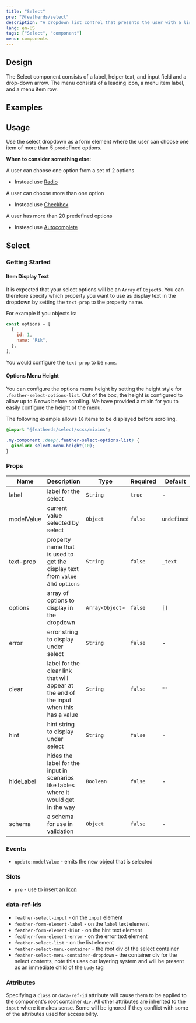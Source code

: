 ```yaml
---
title: "Select"
pre: "@featherds/select"
description: "A dropdown list control that presents the user with a list of options allowing them to select a single option from the menu. "
lang: en-US
tags: ["Select", "component"]
menu: components
---
```


## Design

The Select component consists of a label, helper text, and input field and a drop-down arrow. The menu consists of a leading icon, a menu item label, and a menu item row.

## Examples

<Select-Examples />

## Usage

Use the select dropdown as a form element where the user can choose one item of more than 5 predefined options.

**When to consider something else:**

A user can choose one option from a set of 2 options

- Instead use [Radio](/Components/Radio/)

A user can choose more than one option

- Instead use [Checkbox](/Components/Checkbox/)

A user has more than 20 predefined options

- Instead use [Autocomplete](/Components/Autocomplete/)

## Select

### Getting Started

#### Item Display Text

It is expected that your select options will be an `Array` of `Object`s. You can therefore specify which property you want to use as display text in the dropdown by setting the `text-prop` to the property name.

For example if you objects is:

```js
const options = [
  {
    id: 1,
    name: "Rik",
  },
];
```

You would configure the `text-prop` to be `name`.

#### Options Menu Height

You can configure the options menu height by setting the height style for `.feather-select-options-list`. Out of the box, the height is configured to allow up to 6 rows before scrolling. We have provided a mixin for you to easily configure the height of the menu.

The following example allows `10` items to be displayed before scrolling.

```scss
@import "@featherds/select/scss/mixins";

.my-component :deep(.feather-select-options-list) {
  @include select-menu-height(10);
}
```

### Props

| Name       | Description                                                                             | Type            | Required | Default     |
| ---------- | --------------------------------------------------------------------------------------- | --------------- | -------- | ----------- |
| label      | label for the select                                                                    | `String`        | `true`   | -           |
| modelValue | current value selected by select                                                        | `Object`        | `false`  | `undefined` |
| text-prop  | property name that is used to get the display text from `value` and `options`           | `String`        | `false`  | `_text`     |
| options    | array of options to display in the dropdown                                             | `Array<Object>` | `false`  | `[]`        |
| error      | error string to display under select                                                    | `String`        | `false`  | -           |
| clear      | label for the clear link that will appear at the end of the input when this has a value | `String`        | `false`  | `""`        |
| hint       | hint string to display under select                                                     | `String`        | `false`  | -           |
| hideLabel  | hides the label for the input in scenarios like tables where it would get in the way    | `Boolean`       | `false`  | -           |
| schema     | a schema for use in validation                                                          | `Object`        | `false`  | -           |

### Events

- `update:modelValue` - emits the new object that is selected

### Slots

- `pre` - use to insert an [Icon](/Components/Icon)

### data-ref-ids

- `feather-select-input` - on the `input` element
- `feather-form-element-label` - on the `label` text element
- `feather-form-element-hint` - on the hint text element
- `feather-form-element-error` - on the error text element
- `feather-select-list` - on the list element
- `feather-select-menu-container` - the root div of the select container
- `feather-select-menu-container-dropdown` - the container div for the select contents, note this uses our layering system and will be present as an immediate child of the `body` tag

### Attributes

Specifying a `class` or `data-ref-id` attribute will cause them to be applied to the component's root container `div`. All other attributes are inherited to the `input` where it makes sense. Some will be ignored if they conflict with some of the attributes used for accessibility.
